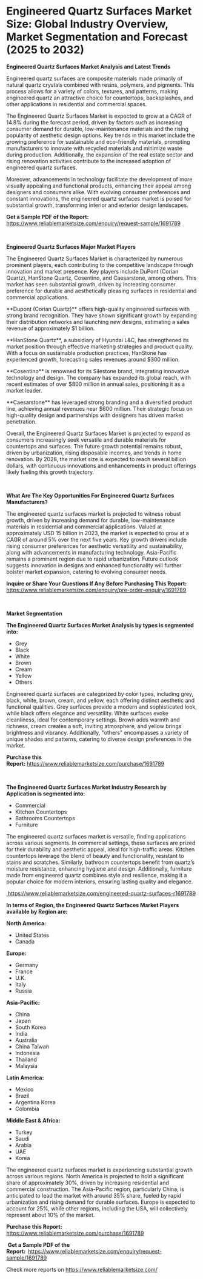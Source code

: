 <p><h1>Engineered Quartz Surfaces Market Size: Global Industry Overview, Market Segmentation and Forecast (2025 to 2032)</h1></p><p><strong>Engineered Quartz Surfaces Market Analysis and Latest Trends</strong></p>
<p><p>Engineered quartz surfaces are composite materials made primarily of natural quartz crystals combined with resins, polymers, and pigments. This process allows for a variety of colors, textures, and patterns, making engineered quartz an attractive choice for countertops, backsplashes, and other applications in residential and commercial spaces. </p><p>The Engineered Quartz Surfaces Market is expected to grow at a CAGR of 14.8% during the forecast period, driven by factors such as increasing consumer demand for durable, low-maintenance materials and the rising popularity of aesthetic design options. Key trends in this market include the growing preference for sustainable and eco-friendly materials, prompting manufacturers to innovate with recycled materials and minimize waste during production. Additionally, the expansion of the real estate sector and rising renovation activities contribute to the increased adoption of engineered quartz surfaces. </p><p>Moreover, advancements in technology facilitate the development of more visually appealing and functional products, enhancing their appeal among designers and consumers alike. With evolving consumer preferences and constant innovations, the engineered quartz surfaces market is poised for substantial growth, transforming interior and exterior design landscapes.</p></p>
<p><strong>Get a Sample PDF of the Report:&nbsp;</strong> <a href="https://www.reliablemarketsize.com/enquiry/request-sample/1691789?utm_campaign=3199&utm_medium=2&utm_source=Github&utm_content=ia&utm_term=27032025&utm_id=engineered-quartz-surfaces">https://www.reliablemarketsize.com/enquiry/request-sample/1691789</a></p>
<p>&nbsp;</p>
<p><strong>Engineered Quartz Surfaces Major Market Players</strong></p>
<p><p>The Engineered Quartz Surfaces Market is characterized by numerous prominent players, each contributing to the competitive landscape through innovation and market presence. Key players include DuPont (Corian Quartz), HanStone Quartz, Cosentino, and Caesarstone, among others. This market has seen substantial growth, driven by increasing consumer preference for durable and aesthetically pleasing surfaces in residential and commercial applications.</p><p>**Dupont (Corian Quartz)** offers high-quality engineered surfaces with strong brand recognition. They have shown significant growth by expanding their distribution networks and launching new designs, estimating a sales revenue of approximately $1 billion.</p><p>**HanStone Quartz**, a subsidiary of Hyundai L&C, has strengthened its market position through effective marketing strategies and product quality. With a focus on sustainable production practices, HanStone has experienced growth, forecasting sales revenues around $300 million. </p><p>**Cosentino** is renowned for its Silestone brand, integrating innovative technology and design. The company has expanded its global reach, with recent estimates of over $800 million in annual sales, positioning it as a market leader.</p><p>**Caesarstone** has leveraged strong branding and a diversified product line, achieving annual revenues near $600 million. Their strategic focus on high-quality design and partnerships with designers has driven market penetration.</p><p>Overall, the Engineered Quartz Surfaces Market is projected to expand as consumers increasingly seek versatile and durable materials for countertops and surfaces. The future growth potential remains robust, driven by urbanization, rising disposable incomes, and trends in home renovation. By 2026, the market size is expected to reach several billion dollars, with continuous innovations and enhancements in product offerings likely fueling this growth trajectory.</p></p>
<p>&nbsp;</p>
<p><strong>What Are The Key Opportunities For Engineered Quartz Surfaces Manufacturers?</strong></p>
<p><p>The engineered quartz surfaces market is projected to witness robust growth, driven by increasing demand for durable, low-maintenance materials in residential and commercial applications. Valued at approximately USD 15 billion in 2023, the market is expected to grow at a CAGR of around 5% over the next five years. Key growth drivers include rising consumer preferences for aesthetic versatility and sustainability, along with advancements in manufacturing technology. Asia-Pacific remains a prominent region due to rapid urbanization. Future outlook suggests innovation in designs and enhanced functionality will further bolster market expansion, catering to evolving consumer needs.</p></p>
<p><strong>Inquire or Share Your Questions If Any Before Purchasing This Report:</strong> <a href="https://www.reliablemarketsize.com/enquiry/pre-order-enquiry/1691789?utm_campaign=3199&utm_medium=2&utm_source=Github&utm_content=ia&utm_term=27032025&utm_id=engineered-quartz-surfaces">https://www.reliablemarketsize.com/enquiry/pre-order-enquiry/1691789</a></p>
<p>&nbsp;</p>
<p><strong>Market Segmentation</strong></p>
<p><strong>The Engineered Quartz Surfaces Market Analysis by types is segmented into:</strong></p>
<p><ul><li>Grey</li><li>Black</li><li>White</li><li>Brown</li><li>Cream</li><li>Yellow</li><li>Others</li></ul></p>
<p><p>Engineered quartz surfaces are categorized by color types, including grey, black, white, brown, cream, and yellow, each offering distinct aesthetic and functional qualities. Grey surfaces provide a modern and sophisticated look, while black offers elegance and versatility. White surfaces evoke cleanliness, ideal for contemporary settings. Brown adds warmth and richness, cream creates a soft, inviting atmosphere, and yellow brings brightness and vibrancy. Additionally, "others" encompasses a variety of unique shades and patterns, catering to diverse design preferences in the market.</p></p>
<p><strong>Purchase this Report:&nbsp;</strong><a href="https://www.reliablemarketsize.com/purchase/1691789?utm_campaign=3199&utm_medium=2&utm_source=Github&utm_content=ia&utm_term=27032025&utm_id=engineered-quartz-surfaces">https://www.reliablemarketsize.com/purchase/1691789</a></p>
<p>&nbsp;</p>
<p><strong>The Engineered Quartz Surfaces Market Industry Research by Application is segmented into:</strong></p>
<p><ul><li>Commercial</li><li>Kitchen Countertops</li><li>Bathrooms Countertops</li><li>Furniture</li></ul></p>
<p><p>The engineered quartz surfaces market is versatile, finding applications across various segments. In commercial settings, these surfaces are prized for their durability and aesthetic appeal, ideal for high-traffic areas. Kitchen countertops leverage the blend of beauty and functionality, resistant to stains and scratches. Similarly, bathroom countertops benefit from quartz’s moisture resistance, enhancing hygiene and design. Additionally, furniture made from engineered quartz combines style and resilience, making it a popular choice for modern interiors, ensuring lasting quality and elegance.</p></p>
<p><a href="https://www.reliablemarketsize.com/engineered-quartz-surfaces-r1691789?utm_campaign=3199&utm_medium=2&utm_source=Github&utm_content=ia&utm_term=27032025&utm_id=engineered-quartz-surfaces">&nbsp;https://www.reliablemarketsize.com/engineered-quartz-surfaces-r1691789</a></p>
<p><strong>In terms of Region, the Engineered Quartz Surfaces Market Players available by Region are:</strong></p>
<p>
    <p> <strong> North America: </strong>
        <ul>
            <li>United States</li>
            <li>Canada</li>
        </ul>
        </p> 
    <p> <strong> Europe: </strong>
        <ul>
            <li>Germany</li>
            <li>France</li>
            <li>U.K.</li>
            <li>Italy</li>
            <li>Russia</li>
        </ul>
        </p> 
    <p> <strong> Asia-Pacific: </strong>
        <ul>
            <li>China</li>
            <li>Japan</li>
            <li>South Korea</li>
            <li>India</li>
            <li>Australia</li>
            <li>China Taiwan</li>
            <li>Indonesia</li>
            <li>Thailand</li>
            <li>Malaysia</li>
        </ul>
        </p> 
    <p> <strong> Latin America: </strong>
        <ul>
            <li>Mexico</li>
            <li>Brazil</li>
            <li>Argentina Korea</li>
            <li>Colombia</li>
        </ul>
        </p> 
    <p> <strong> Middle East & Africa: </strong>
        <ul>
            <li>Turkey</li>
            <li>Saudi</li>
            <li>Arabia</li>
            <li>UAE</li>
            <li>Korea</li>
        </ul>
    </p>
    </p>
<p><p>The engineered quartz surfaces market is experiencing substantial growth across various regions. North America is projected to hold a significant share of approximately 30%, driven by increasing residential and commercial construction. The Asia-Pacific region, particularly China, is anticipated to lead the market with around 35% share, fueled by rapid urbanization and rising demand for durable surfaces. Europe is expected to account for 25%, while other regions, including the USA, will collectively represent about 10% of the market.</p></p>
<p><strong>Purchase this Report: </strong><a href="https://www.reliablemarketsize.com/purchase/1691789?utm_campaign=3199&utm_medium=2&utm_source=Github&utm_content=ia&utm_term=27032025&utm_id=engineered-quartz-surfaces">https://www.reliablemarketsize.com/purchase/1691789</a></p>
<p>&nbsp;<strong>Get a Sample PDF of the Report:&nbsp;&nbsp;</strong><a href="https://www.reliablemarketsize.com/enquiry/request-sample/1691789?utm_campaign=3199&utm_medium=2&utm_source=Github&utm_content=ia&utm_term=27032025&utm_id=engineered-quartz-surfaces">https://www.reliablemarketsize.com/enquiry/request-sample/1691789</a></p>
<p><strong></strong></p>
<p>Check more reports on <a href="https://www.reliablemarketsize.com/?utm_campaign=3199&utm_medium=2&utm_source=Github&utm_content=ia&utm_term=27032025&utm_id=engineered-quartz-surfaces">https://www.reliablemarketsize.com/</a></p>